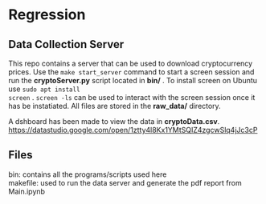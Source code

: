 # Regression

## Data Collection Server
This repo contains a server that can be used to download cryptocurrency prices. Use the <code>make start_server</code> command to start a screen session and run the <b>cryptoServer.py</b> script located in <b>bin/</b> . To install screen on Ubuntu use <code>sudo apt install screen</code> . <code>screen -ls</code> can be used to interact with the screen session once it has be instatiated. All files are stored in the <b>raw_data/</b> directory.<br>

A dshboard has been made to view the data in <b>cryptoData.csv</b>. <br> https://datastudio.google.com/open/1ztty4l8Kx1YMtSQIZ4zgcwSlq4jJc3cP
<!--
https://datastudio.google.com/open/1ztty4l8Kx1YMtSQIZ4zgcwSlq4jJc3cP
-->

## Files
bin: contains all the programs/scripts used here <br>
makefile: used to run the data server and generate the pdf report from Main.ipynb

